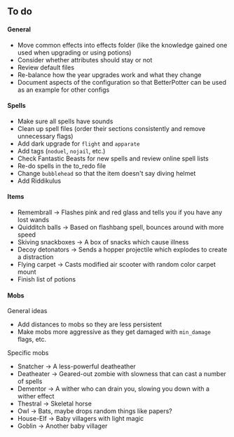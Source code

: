 ## To do

#### General

* Move common effects into effects folder (like the knowledge gained one used when upgrading or using potions)
* Consider whether attributes should stay or not
* Review default files
* Re-balance how the year upgrades work and what they change
* Document aspects of the configuration so that BetterPotter can be used as an example for other configs

#### Spells

* Make sure all spells have sounds
* Clean up spell files (order their sections consistently and remove unnecessary flags)
* Add dark upgrade for `flight` and `apparate`
* Add tags (`noduel`, `nojail`, etc.)
* Check Fantastic Beasts for new spells and review online spell lists
* Re-do spells in the to_redo file
* Change `bubblehead` so that the item doesn't say diving helmet
* Add Riddikulus

#### Items

* Remembrall -> Flashes pink and red glass and tells you if you have any lost wands
* Quidditch balls -> Based on flashbang spell, bounces around with more speed
* Skiving snackboxes -> A box of snacks which cause illness
* Decoy detonators -> Sends a hopper projectile which explodes to create a distraction
* Flying carpet -> Casts modified air scooter with random color carpet mount
* Finish list of potions

#### Mobs

General ideas

* Add distances to mobs so they are less persistent
* Make mobs more aggressive as they get damaged with `min_damage` flags, etc.

Specific mobs

* Snatcher -> A less-powerful deatheather
* Deatheater -> Geared-out zombie with slowness that can cast a number of spells
* Dementor -> A wither who can drain you, slowing you down with a wither effect
* Thestral -> Skeletal horse
* Owl -> Bats, maybe drops random things like papers?
* House-Elf -> Baby villagers with light magic
* Goblin -> Another baby villager
